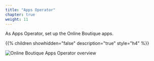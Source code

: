 ```yaml
---
title: "Apps Operator"
chapter: true
weight: 11
---
```

As Apps Operator, set up the Online Boutique apps.

{{% children showhidden="false" description="true" style="h4" %}}

![Online Boutique Apps Operator overview](/images/onlineboutique-apps-operator.png?width=50pc)